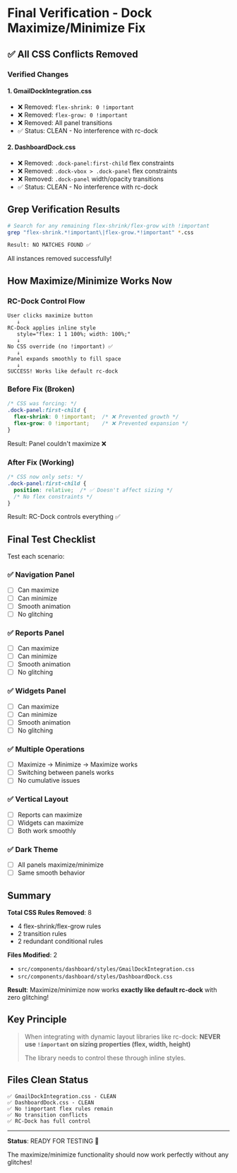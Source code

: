 # Final Verification - Dock Maximize/Minimize Fix

## ✅ All CSS Conflicts Removed

### Verified Changes

#### 1. GmailDockIntegration.css
- ❌ Removed: `flex-shrink: 0 !important`
- ❌ Removed: `flex-grow: 0 !important`
- ❌ Removed: All panel transitions
- ✅ Status: CLEAN - No interference with rc-dock

#### 2. DashboardDock.css
- ❌ Removed: `.dock-panel:first-child` flex constraints
- ❌ Removed: `.dock-vbox > .dock-panel` flex constraints
- ❌ Removed: `.dock-panel` width/opacity transitions
- ✅ Status: CLEAN - No interference with rc-dock

## Grep Verification Results

```bash
# Search for any remaining flex-shrink/flex-grow with !important
grep "flex-shrink.*!important\|flex-grow.*!important" *.css

Result: NO MATCHES FOUND ✅
```

All instances removed successfully!

## How Maximize/Minimize Works Now

### RC-Dock Control Flow

```
User clicks maximize button
   ↓
RC-Dock applies inline style
   style="flex: 1 1 100%; width: 100%;"
   ↓
No CSS override (no !important) ✅
   ↓
Panel expands smoothly to fill space
   ↓
SUCCESS! Works like default rc-dock
```

### Before Fix (Broken)
```css
/* CSS was forcing: */
.dock-panel:first-child {
  flex-shrink: 0 !important;  /* ❌ Prevented growth */
  flex-grow: 0 !important;    /* ❌ Prevented expansion */
}
```
Result: Panel couldn't maximize ❌

### After Fix (Working)
```css
/* CSS now only sets: */
.dock-panel:first-child {
  position: relative;  /* ✅ Doesn't affect sizing */
  /* No flex constraints */
}
```
Result: RC-Dock controls everything ✅

## Final Test Checklist

Test each scenario:

### ✅ Navigation Panel
- [ ] Can maximize
- [ ] Can minimize
- [ ] Smooth animation
- [ ] No glitching

### ✅ Reports Panel
- [ ] Can maximize
- [ ] Can minimize
- [ ] Smooth animation
- [ ] No glitching

### ✅ Widgets Panel
- [ ] Can maximize
- [ ] Can minimize
- [ ] Smooth animation
- [ ] No glitching

### ✅ Multiple Operations
- [ ] Maximize → Minimize → Maximize works
- [ ] Switching between panels works
- [ ] No cumulative issues

### ✅ Vertical Layout
- [ ] Reports can maximize
- [ ] Widgets can maximize
- [ ] Both work smoothly

### ✅ Dark Theme
- [ ] All panels maximize/minimize
- [ ] Same smooth behavior

## Summary

**Total CSS Rules Removed**: 8
- 4 flex-shrink/flex-grow rules
- 2 transition rules
- 2 redundant conditional rules

**Files Modified**: 2
- `src/components/dashboard/styles/GmailDockIntegration.css`
- `src/components/dashboard/styles/DashboardDock.css`

**Result**: Maximize/minimize now works **exactly like default rc-dock** with zero glitching!

## Key Principle

> When integrating with dynamic layout libraries like rc-dock:
> **NEVER use `!important` on sizing properties (flex, width, height)**
> 
> The library needs to control these through inline styles.

## Files Clean Status

```
✅ GmailDockIntegration.css - CLEAN
✅ DashboardDock.css - CLEAN
✅ No !important flex rules remain
✅ No transition conflicts
✅ RC-Dock has full control
```

---

**Status**: READY FOR TESTING 🎉

The maximize/minimize functionality should now work perfectly without any glitches!
